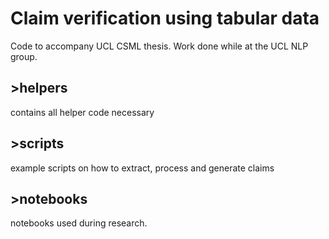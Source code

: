 # Claim verification using tabular data

Code to accompany UCL CSML thesis. Work done while at the UCL NLP group.

## >helpers
contains all helper code necessary

## >scripts
example scripts on how to extract, process and generate claims

## >notebooks
notebooks used during research.

